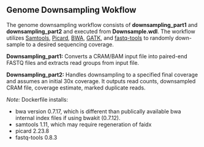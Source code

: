 <h2><b>Genome Downsampling Wokflow</b></h2>

The genome downsampling workflow consists of <b>downsampling_part1</b> and <b>downsampling_part2</b> and executed from <b>Downsample.wdl</b>. The workflow utilizes <a href="https://github.com/samtools/samtools">Samtools</a>, <a href="https://github.com/broadinstitute/picard">Picard</a>, <a href="https://sourceforge.net/projects/bio-bwa/files/">BWA</a>, <a href="https://github.com/broadinstitute/gatk/releases/tag/4.1.9.0">GATK</a>, and <a href="https://github.com/dcjones/fastq-tools">fastq-tools</a> to randomly down-sample to a desired sequencing coverage.

<b>Downsampling_part1:</b>
Converts a CRAM/BAM input file into paired-end FASTQ files and extracts read groups from input file.

<b>Downsampling_part2:</b>
Handles downsampling to a specified final coverage and assumes an initial 30x coverage. It outputs read counts, downsampled CRAM file, coverage estimate, marked duplicate reads.

<i>Note:</i> Dockerfile installs: 
<ul>
<li>bwa version 0.7.17, which is different than publically available bwa internal index files if using bwakit (0.7.12).</li>
<li>samtools 1.11, which may require regeneration of faidx</li>
<li>picard 2.23.8</li>
<li>fastq-tools 0.8.3</li>
</ul>

